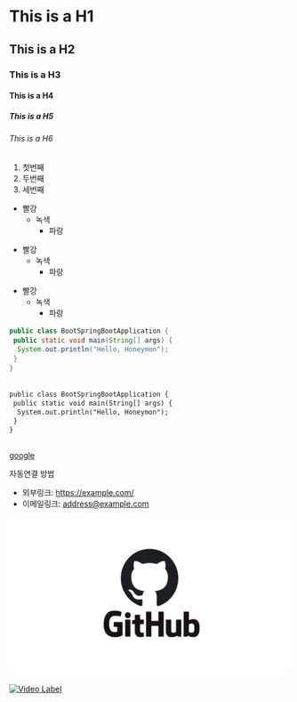 # This is a H1
## This is a H2
### This is a H3
#### This is a H4
##### This is a H5
###### This is a H6

1. 첫번째
2. 두번째
3. 세번째

* 빨강
  * 녹색
    * 파랑

+ 빨강
  + 녹색
    + 파랑

- 빨강
  - 녹색
    - 파랑

```java
public class BootSpringBootApplication {
 public static void main(String[] args) {
  System.out.println("Hello, Honeymon");
 }
}
```

<pre>
<code>
public class BootSpringBootApplication {
 public static void main(String[] args) {
  System.out.println("Hello, Honeymon");
 }
}
</code>
</pre>

[google](https://google.com)

자동연결 방법
* 외부링크: <https://example.com/>
* 이메일링크: <address@example.com>

![Alt text](/Github.png)

[![Video Label](http://img.youtube.com/vi/1I3hMwQU6GU/0.jpg)](https://youtu.be/1I3hMwQU6GU)
